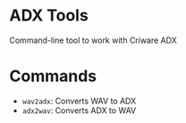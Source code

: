 # ADX Tools

Command-line tool to work with Criware ADX

# Commands
  - `wav2adx`: Converts WAV to ADX
  - `adx2wav`: Converts ADX to WAV